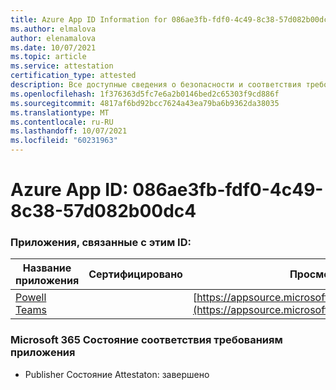 ```yaml
---
title: Azure App ID Information for 086ae3fb-fdf0-4c49-8c38-57d082b00dc4
ms.author: elmalova
author: elenamalova
ms.date: 10/07/2021
ms.topic: article
ms.service: attestation
certification_type: attested
description: Все доступные сведения о безопасности и соответствия требованиям для 086ae3fb-fdf0-4c49-8c38-57d082b00dc4.
ms.openlocfilehash: 1f376363d5fc7e6a2b0146bed2c65303f9cd886f
ms.sourcegitcommit: 4817af6bd92bcc7624a43ea79ba6b9362da38035
ms.translationtype: MT
ms.contentlocale: ru-RU
ms.lasthandoff: 10/07/2021
ms.locfileid: "60231963"
---
```

# <a name="azure-app-id-086ae3fb-fdf0-4c49-8c38-57d082b00dc4"></a>Azure App ID: 086ae3fb-fdf0-4c49-8c38-57d082b00dc4


### <a name="apps-associated-with-this-id"></a>Приложения, связанные с этим ID:
| **Название приложения** | **Сертифицировано** | **Просмотр в AppSource** |
|--------------|---------------|-----------------------|
| [Powell Teams](https://docs.microsoft.com/microsoft-365-app-certification/forward/WA200001585) |  | [https://appsource.microsoft.com/product/office/WA200001585](https://appsource.microsoft.com/product/office/WA200001585) |

### <a name="microsoft-365-app-compliance-status"></a>Microsoft 365 Состояние соответствия требованиям приложения
- Publisher Состояние Attestaton: завершено
